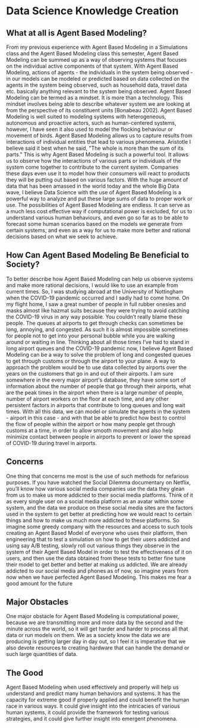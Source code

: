 # Data Science Knowledge Creation
## What at all is Agent Based Modeling?
From my previous experience with Agent Based Modeling in a Simulations class and the Agent Based Modeling class this semester, Agent Based Modeling can be summed up as a way of observing systems that focuses on the individual active components of that system. With Agent Based Modeling, actions of agents - the individuals in the system being observed - in our models can be modeled or predicted based on data collected on the agents in the system being observed, such as household data, travel data etc. basically anything relevant to the system being observed. Agent Based Modeling can be termed as a mindset. It is more than a technology. This mindset involves being able to describe whatever system we are looking at from the perspective of its constituent units [Bonabeau 2002]. Agent Based Modeling is well suited to modeling systems with heterogeneous, autonomous and proactive actors, such as human-centered systems, however, I have seen it also used to model the flocking behaviour or movement of birds.
Agent Based Modeling allows us to capture results from interactions of individual entities that lead to various phenomena. Aristotle I believe said it best when he said, "The whole is more than the sum of its parts." This is why Agent Based Modeling is such a powerful tool. It allows us to observe how the interactions of various parts or individuals of the system come together to contribute to the current system. Companies these days even use it to model how their consumers will react to products they will be putting out based on various factors. With the huge amount of data that has been amassed in the world today and the whole Big Data wave, I believe Data Science with the use of Agent Based Modeling is a powerful way to analyze and put these large sums of data to proper work or use. The possibilities of Agent Based Modeling are endless. It can serve as a much less cost effective way if computational power is excluded, for us to understand various human behaviours, and even go so far as to be able to forecast some human scenarios based on the models we generate from certain systems, and even as a way for us to make more better and rational decisions based on what we seek to achieve.

## How Can Agent Based Modeling Be Beneficial to Society?
To better describe how Agent Based Modeling can help us observe systems and make more rational decisions, I would like to use an example from current times. 
So, I was studying abroad at the University of Nottingham when the COVID-19 pandemic occurred and I sadly had to come home. On my flight home, I saw a great number of people in full rubber onesies and masks almost like hazmat suits because they were trying to avoid catching the COVID-19 virus in any way possible. You couldn’t really blame these people. The queues at airports to get through checks can sometimes be long, annoying, and congested. As such it is almost impossible sometimes for people not to get into your personal bubble while you are walking around or waiting in line. 
Thinking about all those times I’ve had to stand in long airport queues and the COVID-19 pandemic now, I believe Agent Based Modeling can be a way to solve the problem of long and congested queues to get through customs or through the airport to your plane. A way to approach the problem would be to use data collected by airports over the years on the customers that go in and out of their airports. I am sure somewhere in the every major airport's database, they have some sort of information about the number of people that go through their airports, what are the peak times in the airport when there is a large number of people, number of airport workers on the floor at each time, and any other persistent factors in airports that contribute to long queues and long wait times. 
With all this data, we can model or simulate the agents in the system - airport in this case - and with that be able to predict how best to control the flow of people within the airport or how many people get through customs at a time, in order to allow smooth movement and also help minimize contact between people in airports to prevent or lower the spread of COVID-19 during travel in airports.

## Concerns
One thing that concerns me most is the use of such methods for nefarious purposes. If you have watched the Social Dilemma documentary on Netflix, you’ll know how various social media companies use the data they glean from us to make us more addicted to their social media platforms. Think of it as every single user on a social media platform as an avatar within some system, and the data we produce on these social media sites are the factors used in the system to get better at predicting how we would react to certain things and how to make us much more addicted to these platforms. So imagine some greedy company with the resources and access to such tools creating an Agent Based Model of everyone who uses their platform, then engineering that to test a simulation on how to get their users addicted and using say A/B testing, slowly roll out various things they observe in the system of their Agent Based Model in order to test the effectiveness of it on users, and then use the data obtained from these tests to better fine tune their model to get better and better at making us addicted. We are already addicted to our social media and phones as of now, so imagine years from now when we have perfected Agent Based Modeling. This makes me fear a good amount for the future

## Major Obstacles
One major obstacle for Agent Based Modeling is computational power, because we are transmitting more and more data by the second and the minute across the world, so it will get harder and harder to process all that data or run models on them. We as a society know the data we are producing is getting larger day in day out, so I feel it is imperative that we also devote resources to creating hardware that can handle the demand or such large quantities of data.

## The Good
Agent Based Modeling when used effectively and properly will help us understand and predict many human behaviors and systems. It has the capacity for extreme good if properly applied and could benefit the human race in various ways. It could give insight into the intricacies of various human systems, it could provide the framework for testing various strategies, and it could give further insight into emergent phenomena.


